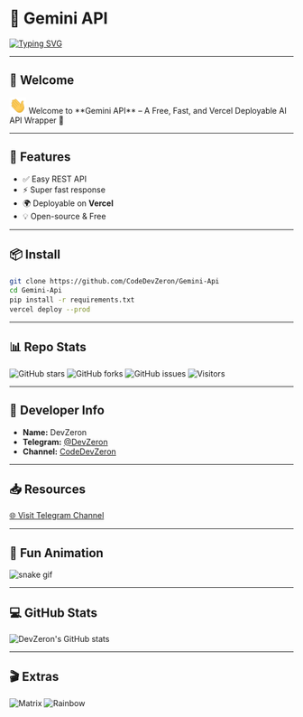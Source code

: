 # 🚀 Gemini API

[![Typing SVG](https://readme-typing-svg.demolab.com?font=Fira+Code&size=24&duration=3000&pause=1000&color=F70000&center=true&vCenter=true&multiline=true&width=800&lines=🔥+Gemini+API;AI+powered+API+Wrapper;Made+with+%E2%9D%A4+by+DevZeron)](https://git.io/typing-svg)

---

## 👋 Welcome
<img src="https://raw.githubusercontent.com/ABSphreak/ABSphreak/master/gifs/Hi.gif" width="30px">  
Welcome to **Gemini API** – A Free, Fast, and Vercel Deployable AI API Wrapper 🚀

---

## 🔧 Features
- ✅ Easy REST API
- ⚡ Super fast response
- 🌍 Deployable on **Vercel**
- 💡 Open-source & Free

---

## 📦 Install
```bash
git clone https://github.com/CodeDevZeron/Gemini-Api
cd Gemini-Api
pip install -r requirements.txt
vercel deploy --prod
```

---

## 📊 Repo Stats
![GitHub stars](https://img.shields.io/github/stars/CodeDevZeron/Gemini-Api?style=for-the-badge)
![GitHub forks](https://img.shields.io/github/forks/CodeDevZeron/Gemini-Api?style=for-the-badge)
![GitHub issues](https://img.shields.io/github/issues/CodeDevZeron/Gemini-Api?style=for-the-badge)
![Visitors](https://visitor-badge.glitch.me/badge?page_id=CodeDevZeron.Gemini-Api)

---

## 👤 Developer Info
- **Name:** DevZeron  
- **Telegram:** [@DevZeron](https://t.me/DevZeron)  
- **Channel:** [CodeDevZeron](https://t.me/CodeDevZeron)

---

## 📥 Resources  
[🌐 Visit Telegram Channel](https://t.me/CodeDevZeron)

---

## 🐍 Fun Animation
![snake gif](https://github.com/CodeDevZeron/CodeDevZeron/blob/output/github-contribution-grid-snake.svg)

---

## 💻 GitHub Stats
![DevZeron's GitHub stats](https://github-readme-stats.vercel.app/api?username=CodeDevZeron&show_icons=true&theme=radical)

---

## 🎬 Extras
![Matrix](https://media.giphy.com/media/xT9IgzoKnwFNmISR8I/giphy.gif)
![Rainbow](https://media.giphy.com/media/hpXdHPfFI5wTABdDx9/giphy.gif)
